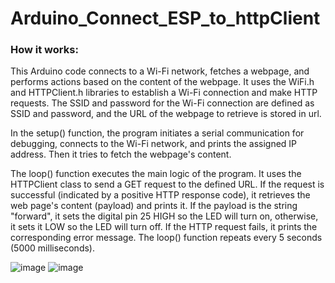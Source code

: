 # Arduino_Connect_ESP_to_httpClient
### How it works:
This Arduino code connects to a Wi-Fi network, fetches a webpage, and performs actions based on the content of the webpage. It uses the WiFi.h and HTTPClient.h libraries to establish a Wi-Fi connection and make HTTP requests. The SSID and password for the Wi-Fi connection are defined as SSID and password, and the URL of the webpage to retrieve is stored in url.

In the setup() function, the program initiates a serial communication for debugging, connects to the Wi-Fi network, and prints the assigned IP address. Then it tries to fetch the webpage's content.

The loop() function executes the main logic of the program. It uses the HTTPClient class to send a GET request to the defined URL. If the request is successful (indicated by a positive HTTP response code), it retrieves the web page's content (payload) and prints it. If the payload is the string "forward", it sets the digital pin 25 HIGH so the LED will turn on, otherwise, it sets it LOW so the LED will turn off. If the HTTP request fails, it prints the corresponding error message. The loop() function repeats every 5 seconds (5000 milliseconds).

![image](https://github.com/Rama-Alyoubi/Arduino_Connect_ESP_to_httpClient/assets/128150728/1e01ffb8-be67-48ab-8569-9b047e701d13)
![image](https://github.com/Rama-Alyoubi/Arduino_Connect_ESP_to_httpClient/assets/128150728/a7de35b8-537f-4132-8da3-6ffb8ea88274)
